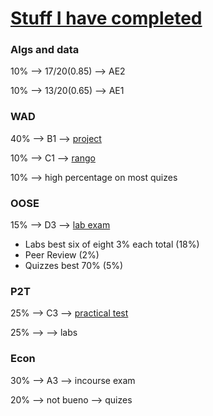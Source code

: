 # [Stuff I have completed](https://github.com/Khair9/Year-2-CompSci-Notes/tree/main)

### Algs and data
10% --> 17/20(0.85) --> AE2

10% --> 13/20(0.65) --> AE1

### WAD
40% --> B1 --> [project](https://moodle.gla.ac.uk/mod/assign/view.php?id=5010642)

10% --> C1 --> [rango](https://moodle.gla.ac.uk/mod/assign/view.php?id=4588965)

10% --> high percentage on most quizes



### OOSE
15% --> D3 --> [lab exam](https://moodle.gla.ac.uk/mod/assign/view.php?id=4586884)

 - Labs best six of eight 3% each total (18%) 
 - Peer Review (2%)
 - Quizzes best 70% (5%)



### P2T
25% --> C3 --> [practical test](https://moodle.gla.ac.uk/mod/assign/view.php?id=4734099) 

25% --> --> labs

### Econ
30% --> A3 --> incourse exam

20% --> not bueno --> quizes
